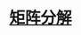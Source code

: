 <link rel='stylesheet' href='../../style/index.css'>
<script src='../../style/index.js'></script>

# [矩阵分解](./index.html)